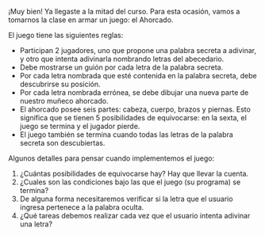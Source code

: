 <!--
.. title: 9. Proyecto: Juego Ahorcado
.. slug: 9-proyecto-juego-ahorcado
.. date: 2020-10-29 17:33:09 UTC-03:00
.. tags: 
.. category: 
.. link: 
.. description: 
.. type: text
-->

¡Muy bien!
Ya llegaste a la mitad del curso. Para esta ocasión, vamos a tomarnos la clase en armar un juego: el Ahorcado.

El juego tiene las siguientes reglas:

* Participan 2 jugadores, uno que propone una palabra secreta a adivinar, y otro que intenta adivinarla nombrando letras del abecedario.
* Debe mostrarse un guión por cada letra de la palabra secreta.
* Por cada letra nombrada que esté contenida en la palabra secreta, debe descubrirse su posición.
* Por cada letra nombrada errónea, se debe dibujar una nueva parte de nuestro muñeco ahorcado.
* El ahorcado posee seis partes: cabeza, cuerpo, brazos y piernas. Esto significa que se tienen 5 posibilidades de equivocarse: en la sexta, el juego se termina y el jugador pierde.
* El juego también se termina cuando todas las letras de la palabra secreta son descubiertas.


Algunos detalles para pensar cuando implementemos el juego:

1. ¿Cuántas posibilidades de equivocarse hay? Hay que llevar la cuenta.
2. ¿Cuales son las condiciones bajo las que el juego (su programa) se termina?
3. De alguna forma necesitaremos verificar si la letra que el usuario ingresa pertenece a la palabra oculta.
4. ¿Qué tareas debemos realizar cada vez que el usuario intenta adivinar una letra?

